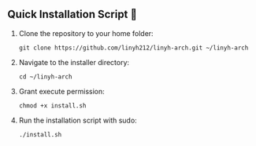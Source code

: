 ## Quick Installation Script 🚀

1. Clone the repository to your home folder:
    ```
    git clone https://github.com/linyh212/linyh-arch.git ~/linyh-arch
    ```
2. Navigate to the installer directory:
    ```
    cd ~/linyh-arch
    ```
3. Grant execute permission:
   ```
   chmod +x install.sh
   ```

4. Run the installation script with sudo:
     ```
    ./install.sh
    ```
